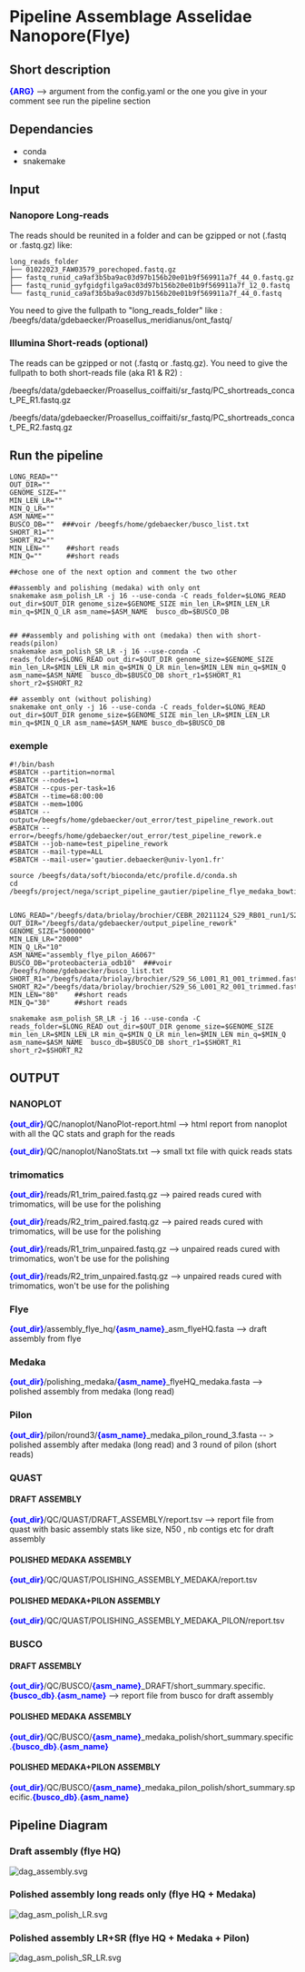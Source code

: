 <style>
blue { color: blue }
yellow { color: yellow }
</style>

# Pipeline Assemblage Asselidae Nanopore(Flye)
## Short description
<blue>**{ARG}**</blue> --> argument from the config.yaml or the one you give in your comment see run the pipeline section 
## Dependancies
- conda
- snakemake

## Input
### Nanopore Long-reads 
The reads should be reunited in a folder and can be gzipped or not (.fastq or .fastq.gz) like:

    long_reads_folder
    ├── 01022023_FAW03579_porechoped.fastq.gz
    ├── fastq_runid_ca9af3b5ba9ac03d97b156b20e01b9f569911a7f_44_0.fastq.gz
    ├── fastq_runid_gyfgidgfilga9ac03d97b156b20e01b9f569911a7f_12_0.fastq
    └── fastq_runid_ca9af3b5ba9ac03d97b156b20e01b9f569911a7f_44_0.fastq

You need to give the fullpath to "long_reads_folder" like : /beegfs/data/gdebaecker/Proasellus_meridianus/ont_fastq/

### Illumina Short-reads (optional)
The reads can be gzipped or not (.fastq or .fastq.gz).
You need to give the fullpath to both short-reads file (aka R1 & R2) : 

/beegfs/data/gdebaecker/Proasellus_coiffaiti/sr_fastq/PC_shortreads_concat_PE_R1.fastq.gz

/beegfs/data/gdebaecker/Proasellus_coiffaiti/sr_fastq/PC_shortreads_concat_PE_R2.fastq.gz

## Run the pipeline 


```
LONG_READ=""
OUT_DIR=""
GENOME_SIZE=""
MIN_LEN_LR=""
MIN_Q_LR=""
ASM_NAME=""
BUSCO_DB=""  ###voir /beegfs/home/gdebaecker/busco_list.txt
SHORT_R1=""
SHORT_R2=""
MIN_LEN=""    ##short reads
MIN_Q=""      ##short reads

##chose one of the next option and comment the two other

##assembly and polishing (medaka) with only ont 
snakemake asm_polish_LR -j 16 --use-conda -C reads_folder=$LONG_READ out_dir=$OUT_DIR genome_size=$GENOME_SIZE min_len_LR=$MIN_LEN_LR min_q=$MIN_Q_LR asm_name=$ASM_NAME  busco_db=$BUSCO_DB 


## ##assembly and polishing with ont (medaka) then with short-reads(pilon)
snakemake asm_polish_SR_LR -j 16 --use-conda -C reads_folder=$LONG_READ out_dir=$OUT_DIR genome_size=$GENOME_SIZE min_len_LR=$MIN_LEN_LR min_q=$MIN_Q_LR min_len=$MIN_LEN min_q=$MIN_Q asm_name=$ASM_NAME  busco_db=$BUSCO_DB short_r1=$SHORT_R1 short_r2=$SHORT_R2

## assembly ont (without polishing)
snakemake ont_only -j 16 --use-conda -C reads_folder=$LONG_READ out_dir=$OUT_DIR genome_size=$GENOME_SIZE min_len_LR=$MIN_LEN_LR min_q=$MIN_Q_LR asm_name=$ASM_NAME busco_db=$BUSCO_DB

```

### exemple 
```
#!/bin/bash
#SBATCH --partition=normal
#SBATCH --nodes=1
#SBATCH --cpus-per-task=16
#SBATCH --time=68:00:00
#SBATCH --mem=100G
#SBATCH --output=/beegfs/home/gdebaecker/out_error/test_pipeline_rework.out
#SBATCH --error=/beegfs/home/gdebaecker/out_error/test_pipeline_rework.e
#SBATCH --job-name=test_pipeline_rework
#SBATCH --mail-type=ALL
#SBATCH --mail-user='gautier.debaecker@univ-lyon1.fr'

source /beegfs/data/soft/bioconda/etc/profile.d/conda.sh
cd /beegfs/project/nega/script_pipeline_gautier/pipeline_flye_medaka_bowtie_pilon


LONG_READ="/beegfs/data/briolay/brochier/CEBR_20211124_S29_RB01_run1/S29_RB01/20211124_1225_MN19758_FAR26110_236062f9/fastq_sup/pass"
OUT_DIR="/beegfs/data/gdebaecker/output_pipeline_rework"
GENOME_SIZE="5000000"
MIN_LEN_LR="20000"
MIN_Q_LR="10"
ASM_NAME="assembly_flye_pilon_A6067"
BUSCO_DB="proteobacteria_odb10"  ###voir /beegfs/home/gdebaecker/busco_list.txt
SHORT_R1="/beegfs/data/briolay/brochier/S29_S6_L001_R1_001_trimmed.fastq"
SHORT_R2="/beegfs/data/briolay/brochier/S29_S6_L001_R2_001_trimmed.fastq"
MIN_LEN="80"    ##short reads
MIN_Q="30"      ##short reads

snakemake asm_polish_SR_LR -j 16 --use-conda -C reads_folder=$LONG_READ out_dir=$OUT_DIR genome_size=$GENOME_SIZE min_len_LR=$MIN_LEN_LR min_q=$MIN_Q_LR min_len=$MIN_LEN min_q=$MIN_Q asm_name=$ASM_NAME  busco_db=$BUSCO_DB short_r1=$SHORT_R1 short_r2=$SHORT_R2

```


## OUTPUT
### NANOPLOT
<blue>**{out_dir}**</blue>/QC/nanoplot/NanoPlot-report.html --> html report from nanoplot with all the QC stats and graph for the reads

<blue>**{out_dir}**</blue>/QC/nanoplot/NanoStats.txt --> small txt file with quick reads stats

### trimomatics
<blue>**{out_dir}**</blue>/reads/R1_trim_paired.fastq.gz --> paired reads cured with trimomatics, will be use for the polishing 

<blue>**{out_dir}**</blue>/reads/R2_trim_paired.fastq.gz --> paired reads cured with trimomatics, will be use for the polishing


<blue>**{out_dir}**</blue>/reads/R1_trim_unpaired.fastq.gz --> unpaired reads cured with trimomatics, won't be use for the polishing

<blue>**{out_dir}**</blue>/reads/R2_trim_unpaired.fastq.gz --> unpaired reads cured with trimomatics, won't be use for the polishing

### Flye
<blue>**{out_dir}**</blue>/assembly_flye_hq/<blue>**{asm_name}**</blue>_asm_flyeHQ.fasta --> draft assembly from flye

### Medaka
<blue>**{out_dir}**</blue>/polishing_medaka/<blue>**{asm_name}**</blue>_flyeHQ_medaka.fasta --> polished assembly from medaka (long read)

### Pilon
<blue>**{out_dir}**</blue>/pilon/round3/<blue>**{asm_name}**</blue>_medaka_pilon_round_3.fasta -- > polished assembly after medaka (long read) and 3 round of pilon (short reads)

### QUAST 
#### DRAFT ASSEMBLY
<blue>**{out_dir}**</blue>/QC/QUAST/DRAFT_ASSEMBLY/report.tsv --> report file from quast with basic assembly stats like size, N50 , nb contigs etc for draft assembly

#### POLISHED MEDAKA ASSEMBLY
<blue>**{out_dir}**</blue>/QC/QUAST/POLISHING_ASSEMBLY_MEDAKA/report.tsv

#### POLISHED MEDAKA+PILON ASSEMBLY
<blue>**{out_dir}**</blue>/QC/QUAST/POLISHING_ASSEMBLY_MEDAKA_PILON/report.tsv

### BUSCO
#### DRAFT ASSEMBLY
<blue>**{out_dir}**</blue>/QC/BUSCO/<blue>**{asm_name}**</blue>_DRAFT/short_summary.specific.<blue>**{busco_db}**</blue>.<blue>**{asm_name}**</blue> --> report file from busco for draft assembly

#### POLISHED MEDAKA ASSEMBLY
<blue>**{out_dir}**</blue>/QC/BUSCO/<blue>**{asm_name}**</blue>_medaka_polish/short_summary.specific.<blue>**{busco_db}**</blue>.<blue>**{asm_name}**</blue>

#### POLISHED MEDAKA+PILON ASSEMBLY
<blue>**{out_dir}**</blue>/QC/BUSCO/<blue>**{asm_name}**</blue>_medaka_pilon_polish/short_summary.specific.<blue>**{busco_db}**</blue>.<blue>**{asm_name}**</blue> 

## Pipeline Diagram 
### Draft assembly (flye HQ)
![dag_assembly.svg](dag_assembly.svg)

### Polished assembly long reads only (flye HQ + Medaka)
![dag_asm_polish_LR.svg](dag_asm_polish_LR.svg)

### Polished assembly LR+SR (flye HQ + Medaka + Pilon)
![dag_asm_polish_SR_LR.svg](dag_asm_polish_SR_LR.svg)